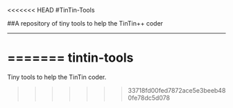 <<<<<<< HEAD
#TinTin-Tools

##A repository of tiny tools to help the TinTin++ coder

-----
=======
tintin-tools
============

Tiny tools to help the TinTin coder.
>>>>>>> 33718fd00fed7872ace5e3beeb480fe78dc5d078

